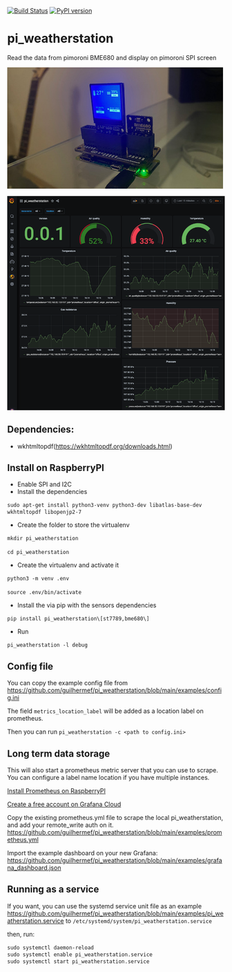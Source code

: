 [![Build Status](https://www.travis-ci.com/guilhermef/pi_weatherstation.svg?branch=main)](https://www.travis-ci.com/guilhermef/pi_weatherstation)
[![PyPI version](https://badge.fury.io/py/pi-weatherstation.svg)](https://badge.fury.io/py/pi-weatherstation)

# pi_weatherstation
Read the data from pimoroni BME680 and display on pimoroni SPI screen

![Sensors assembled](https://raw.githubusercontent.com/guilhermef/pi_weatherstation/main/examples/sensors.jpeg)

![Grafana dashboard](https://raw.githubusercontent.com/guilhermef/pi_weatherstation/main/examples/grafana_screenshot.png)

## Dependencies:
* wkhtmltopdf(https://wkhtmltopdf.org/downloads.html)

## Install on RaspberryPI
* Enable SPI and I2C
* Install the dependencies
```
sudo apt-get install python3-venv python3-dev libatlas-base-dev wkhtmltopdf libopenjp2-7
```
* Create the folder to store the virtualenv
```
mkdir pi_weatherstation

cd pi_weatherstation
```
* Create the virtualenv and activate it
```
python3 -m venv .env

source .env/bin/activate
```
* Install the via pip with the sensors dependencies
```
pip install pi_weatherstation\[st7789,bme680\]
```

* Run
```
pi_weatherstation -l debug
```

## Config file
You can copy the example config file from https://github.com/guilhermef/pi_weatherstation/blob/main/examples/config.ini

The field `metrics_location_label` will be added as a location label on prometheus.

Then you can run `pi_weatherstation -c <path to config.ini>`

## Long term data storage
This will also start a prometheus metric server that you can use to scrape.
You can configure a label name location if you have multiple instances.

[Install Prometheus on RaspberryPI](https://linuxhit.com/prometheus-node-exporter-on-raspberry-pi-how-to-install/)

[Create a free account on Grafana Cloud](https://grafana.com/products/cloud/)

Copy the existing prometheus.yml file to scrape the local pi_weatherstation,
and add your remote_write auth on it.
https://github.com/guilhermef/pi_weatherstation/blob/main/examples/prometheus.yml

Import the example dashboard on your new Grafana: https://github.com/guilhermef/pi_weatherstation/blob/main/examples/grafana_dashboard.json

## Running as a service
If you want, you can use the systemd service unit file as an example
https://github.com/guilhermef/pi_weatherstation/blob/main/examples/pi_weatherstation.service
to `/etc/systemd/system/pi_weatherstation.service`

then, run:
```
sudo systemctl daemon-reload
sudo systemctl enable pi_weatherstation.service
sudo systemctl start pi_weatherstation.service
```



